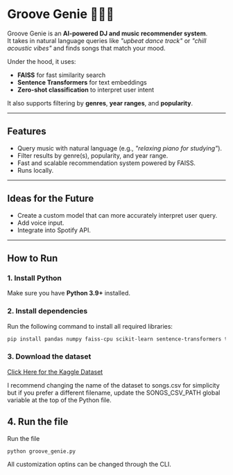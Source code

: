# Groove Genie 🧞‍♂️🎶  

Groove Genie is an **AI-powered DJ and music recommender system**.  
It takes in natural language queries like *"upbeat dance track"* or *"chill acoustic vibes"* and finds songs that match your mood.  

Under the hood, it uses:  
- **FAISS** for fast similarity search  
- **Sentence Transformers** for text embeddings  
- **Zero-shot classification** to interpret user intent  

It also supports filtering by **genres**, **year ranges**, and **popularity**.  

---

## Features
- Query music with natural language (e.g., *"relaxing piano for studying"*).  
- Filter results by genre(s), popularity, and year range.  
- Fast and scalable recommendation system powered by FAISS.  
- Runs locally.

---

## Ideas for the Future 
- Create a custom model that can more accurately interpret user query.
- Add voice input.
- Integrate into Spotify API.
  
---

## How to Run

### 1. Install Python
Make sure you have **Python 3.9+** installed.  

### 2. Install dependencies
Run the following command to install all required libraries:  
```bash
pip install pandas numpy faiss-cpu scikit-learn sentence-transformers transformers
```
### 3. Download the dataset
[Click Here for the Kaggle Dataset](https://www.kaggle.com/datasets/amitanshjoshi/spotify-1million-tracks)


I recommend changing the name of the dataset to songs.csv for simplicity but if you prefer a different filename, 
update the SONGS_CSV_PATH global variable at the top of the Python file.

## 4. Run the file
Run the file 
```bash
python groove_genie.py
```
All customization optins can be changed through the CLI.
